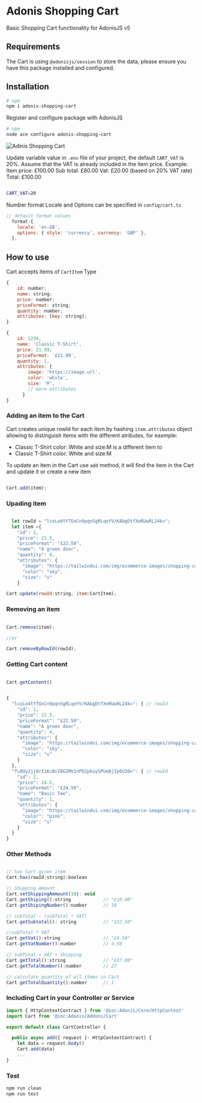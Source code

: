 # Adonis Shopping Cart

Basic Shopping Cart functionality for AdonisJS v5

## Requirements

The Cart is using `@adonisjs/session` to store the data, please ensure you have this package installed and configured.

## Installation

````bash
# npm
npm i adonis-shopping-cart
````

Register and configure package with AdonisJS

````bash
# npm
node ace configure adonis-shopping-cart
````
![Adinis Shopping Cart](../adonis-shopping-cart.gif)



Update variable value in `.env` file of your project, the default `CART_VAT` is 20%.
Assume that the VAT is already included in the item price.
Example: 
Item price: £100.00
Sub total: £80.00
Vat: £20.00 (based on 20% VAT rate)
Total: £100.00


```bash

CART_VAT=20
```

Number format Locale and Options can be specified in `config/cart.ts`

```js
// default format values
  format:{
    locale: 'en-GB',
    options: { style: 'currency', currency: 'GBP' },
  },
```


## How to use

Cart accepts items of `CartItem` Type

```js
{
    id: number;
    name: string;
    price: number;
    priceFormat: string;
    quantity: number;
    attributes: [key: string];
}

{
    id: 1234,
    name: 'Classic T-Shirt',
    price: 21.99,
    priceFormat: '£21.99',
    quantity: 1,
    attributes: {
        image: 'https://image.url',
        color: 'white',
        size: 'M',
        // more attributes
      }
}
```

### Adding an item to the Cart

Cart creates unique rowId for each item by hashing `item.attributes` object allowing to distinguish items with the different atributes, for eaxmple:

- Classic T-Shirt color: White and size:M
  is a different item to
- Classic T-Shirt color: White and size:M

To update an item in the Cart use `add` method, it will find the item in the Cart and update it or create a new item

```js

Cart.add(item);

```

### Upading item
```js

  let rowId = "lcoLo4tYTGnCn9pqnSgRLqeYV/KAbgDtfXeRUwRL24k=";
  let item ={
    "id": 1,
    "price": 22.5,
    "priceFormat": "£22.50",
    "name": "A green door",
    "quantity": 4,
    "attributes": {
      "image": "https://tailwindui.com/img/ecommerce-images/shopping-cart-page-01-product-01.jpg",
      "color": "sky",
      "size": "s"
    }

Cart.update(rowId:string, item:CartItem);

```

### Removing an item

```js

Cart.remove(item);

//or

Cart.removeByRowId(rowId);

```

### Getting Cart content

```js

Cart.getContent()


{
  "lcoLo4tYTGnCn9pqnSgRLqeYV/KAbgDtfXeRUwRL24k=": { // rowId
    "id": 1,
    "price": 22.5,
    "priceFormat": "£22.50",
    "name": "A green door",
    "quantity": 4,
    "attributes": {
      "image": "https://tailwindui.com/img/ecommerce-images/shopping-cart-page-01-product-01.jpg",
      "color": "sky",
      "size": "s"
    }
  },
  "fLBUy2jj8rI1KcBvI0G2MV1nPD2pkoySPUeBjIp6U30=": { // rowId
    "id": 2,
    "price": 24.5,
    "priceFormat": "£24.50",
    "name": "Basic Tee",
    "quantity": 1,
    "attributes": {
      "image": "https://tailwindui.com/img/ecommerce-images/shopping-cart-page-01-product-02.jpg",
      "color": "pink",
      "size": "s"
    }
  }
}


```


### Other Methods

```js

// has Cart given item
Cart.has(rowId:string):boolean

// Shipping Amount
Cart.setShippingAmmount(10): void   
Cart.getShiping():string            // "£10.00"
Cart.getShipingNumber():number      // 10

// subTotal - (subTotal * VAT)
Cart.getSubtotal(): string          // "£22.50"

//subTotal * VAT
Cart.getVat():string                // "£4.50"
Cart.getVatNumber():number          // 4.50 

// subTotal + VAT + Shipping
Cart.getTotal():string              // "£27.00"
Cart.getTotalNumber():number        // 27 

// calculate quantity of all items in Cart
Cart.getTotalQuantity():number      // 1

```

### Including Cart in your Controller or Service

```js
import { HttpContextContract } from '@ioc:Adonis/Core/HttpContext'
import Cart from '@ioc:Adonis/Addons/Cart'

export default class CartController {

  public async add({ request }: HttpContextContract) {
    let data = request.body()
    Cart.add(data)
    ...
}
```

### Test

```js
npm run clean
npm run test
```
